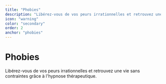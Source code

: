 ```yaml
---
title: "Phobies"
description: "Libérez-vous de vos peurs irrationnelles et retrouvez une vie sans contraintes grâce à l'hypnose thérapeutique."
icon: "warning"
color: "secondary"
order: 2
anchor: "phobies"
---
```


# Phobies

Libérez-vous de vos peurs irrationnelles et retrouvez une vie sans contraintes grâce à l'hypnose thérapeutique.
